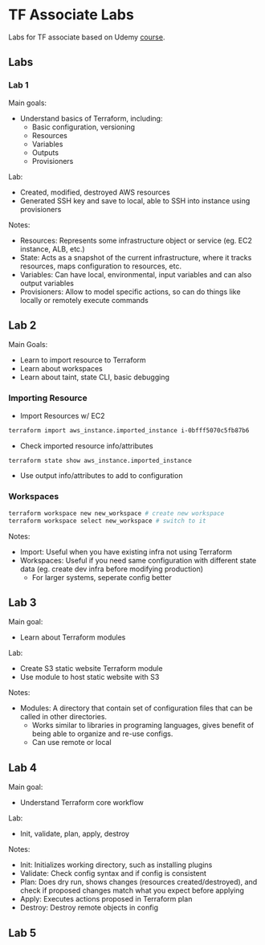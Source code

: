 # TF Associate Labs

Labs for TF associate based on Udemy [course](https://www.udemy.com/course/terraform-hands-on-labs/).

## Labs

### Lab 1

Main goals:

- Understand basics of Terraform, including:
  - Basic configuration, versioning
  - Resources
  - Variables
  - Outputs
  - Provisioners

Lab:

- Created, modified, destroyed AWS resources
- Generated SSH key and save to local, able to SSH into instance using provisioners

Notes:

- Resources: Represents some infrastructure object or service (eg. EC2 instance, ALB, etc.)
- State: Acts as a snapshot of the current infrastructure, where it tracks resources, maps configuration to resources, etc.
- Variables: Can have local, environmental, input variables and can also output variables
- Provisioners: Allow to model specific actions, so can do things like locally or remotely execute commands

## Lab 2

Main Goals:

- Learn to import resource to Terraform
- Learn about workspaces
- Learn about taint, state CLI, basic debugging

### Importing Resource

- Import Resources w/ EC2

``` bash
terraform import aws_instance.imported_instance i-0bfff5070c5fb87b6
```

- Check imported resource info/attributes

``` bash
terraform state show aws_instance.imported_instance
```

- Use output info/attributes to add to configuration

### Workspaces

``` bash
terraform workspace new new_workspace # create new workspace
terraform workspace select new_workspace # switch to it
```

Notes:

- Import: Useful when you have existing infra not using Terraform
- Workspaces: Useful if you need same configuration with different state data (eg. create dev infra before modifying production)
  - For larger systems, seperate config better

## Lab 3

Main goal:

- Learn about Terraform modules

Lab:

- Create S3 static website Terraform module
- Use module to host static website with S3

Notes:

- Modules: A directory that contain set of configuration files that can be called in other directories.
  - Works similar to libraries in programing languages, gives benefit of being able to organize and re-use configs.
  - Can use remote or local

## Lab 4

Main goal:

- Understand Terraform core workflow

Lab:

- Init, validate, plan, apply, destroy

Notes:

- Init: Initializes working directory, such as installing plugins
- Validate: Check config syntax and if config is consistent
- Plan: Does dry run, shows changes (resources created/destroyed), and check if proposed changes match what you expect before applying
- Apply: Executes actions proposed in Terraform plan
- Destroy: Destroy remote objects in config

## Lab 5
